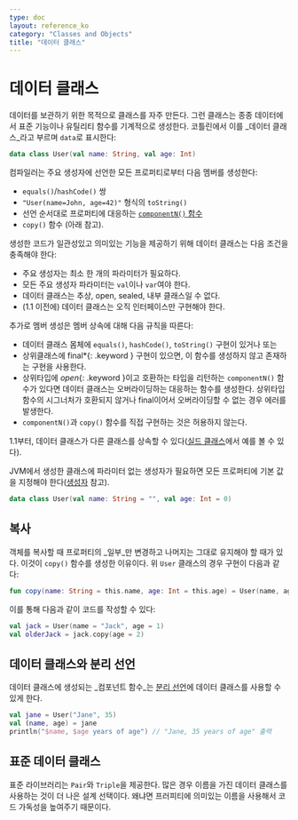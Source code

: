 ```yaml
---
type: doc
layout: reference_ko
category: "Classes and Objects"
title: "데이터 클래스"
---
```


# 데이터 클래스

데이터를 보관하기 위한 목적으로 클래스를 자주 만든다.
그런 클래스는 종종 데이터에서 표준 기능이나 유틸리티 함수를 기계적으로 생성한다. 
코틀린에서 이를 _데이터 클래스_라고 부르며 `data`로 표시한다:
 
``` kotlin
data class User(val name: String, val age: Int)
```

컴파일러는 주요 생성자에 선언한 모든 프로퍼티로부터 다음 멤버를 생성한다:
  
  * `equals()`/`hashCode()` 쌍
  * `"User(name=John, age=42)"` 형식의 `toString()`
  * 선언 순서대로 프로퍼티에 대응하는 [`componentN()` 함수](multi-declarations.html) 
  * `copy()` 함수 (아래 참고).

생성한 코드가 일관성있고 의미있는 기능을 제공하기 위해 데이터 클래스는 다음 조건을 충족해야 한다: 

  * 주요 생성자는 최소 한 개의 파라미터가 필요하다.
  * 모든 주요 생성자 파라미터는 `val`이나 `var`여야 한다.
  * 데이터 클래스는 추상, open, sealed, 내부 클래스일 수 없다.
  * (1.1 이전에) 데이터 클래스는 오직 인터페이스만 구현해야 한다.

추가로 멤버 생성은 멤버 상속에 대해 다음 규칙을 따른다:

* 데이터 클래스 몸체에 `equals()`, `hashCode()`, `toString()` 구현이 있거나 또는 
* 상위클래스에 final*{: .keyword } 구현이 있으면, 이 함수를 생성하지 않고 존재하는 구현을 사용한다.
* 상위타입에 *open*{: .keyword }이고 호환하는 타입을 리턴하는 `componentN()` 함수가 있다면
  데이터 클래스는 오버라이딩하는 대응하는 함수를 생성한다.
  상위타입 함수의 시그너처가 호환되지 않거나 final이어서 오버라이딩할 수 없는 경우 에러를 발생한다. 
* `componentN()`과 `copy()` 함수를 직접 구현하는 것은 허용하지 않는다.
  
1.1부터, 데이터 클래스가 다른 클래스를 상속할 수 있다([실드 클래스](sealed-classes.html)에서 예를 볼 수 있다).

JVM에서 생성한 클래스에 파라미터 없는 생성자가 필요하면 모든 프로퍼티에 기본 값을 지정해야 한다([생성자](classes.html#constructors) 참고).

``` kotlin
data class User(val name: String = "", val age: Int = 0)
```

## 복사

객체를 복사할 때 프로퍼티의 _일부_만 변경하고 나머지는 그대로 유지해야 할 때가 있다.
이것이 `copy()` 함수를 생성한 이유이다. 위 `User` 클래스의 경우 구현이 다음과 같다: 
     
``` kotlin
fun copy(name: String = this.name, age: Int = this.age) = User(name, age)     
```     

이를 통해 다음과 같이 코드를 작성할 수 있다:

``` kotlin
val jack = User(name = "Jack", age = 1)
val olderJack = jack.copy(age = 2)
```

## 데이터 클래스와 분리 선언

데이터 클래스에 생성되는 _컴포넌트 함수_는 [분리 선언](multi-declarations.html)에 데이터 클래스를 사용할 수 있게 한다.

``` kotlin
val jane = User("Jane", 35) 
val (name, age) = jane
println("$name, $age years of age") // "Jane, 35 years of age" 출력
```

## 표준 데이터 클래스

표준 라이브러리는 `Pair`와 `Triple`을 제공한다. 많은 경우 이름을 가진 데이터 클래스를 사용하는 것이 더 나은 설계 선택이다.
왜냐면 프러피티에 의미있는 이름을 사용해서 코드 가독성을 높여주기 때문이다.
